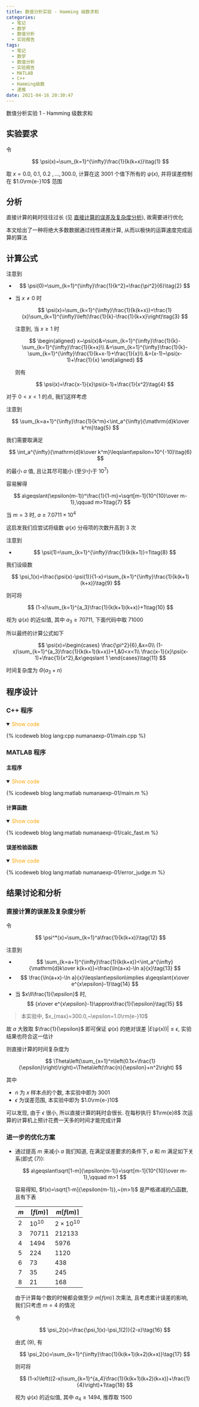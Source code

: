 ```yaml
---
title: 数值分析实验 - Hamming 级数求和
categories:
  - 笔记
  - 数学
  - 数值分析
  - 实验报告
tags:
  - 笔记
  - 数学
  - 数值分析
  - 实验报告
  - MATLAB
  - C++
  - Hamming级数
  - 递推
date: 2021-04-16 20:30:47
---
```


数值分析实验 1 - Hamming 级数求和

<!-- more -->

## 实验要求

令

$$
\psi(x)=\sum_{k=1}^{\infty}\frac{1}{k(k+x)}\tag{1}
$$

取 $x=0.0,~0.1,~0.2~,...,300.0$, 计算在这 $3001$ 个值下所有的 $\psi(x)$, 并将误差控制在 $1.0\rm{e-}10$ 范围

## 分析

直接计算的耗时往往过长 (见 <a href="#exp1-1">直接计算的误差及复杂度分析</a>), 故需要进行优化

本文给出了一种将绝大多数数据通过线性递推计算, 从而以极快的运算速度完成运算的算法

## 计算公式

注意到

- $$
  \psi(0)=\sum_{k=1}^{\infty}\frac{1}{k^2}=\frac{\pi^2}{6}\tag{2}
  $$
- 当 $x\ne0$ 时

  $$
  \psi(x)=\sum_{k=1}^{\infty}\frac{1}{k(k+x)}=\frac{1}{x}\sum_{k=1}^{\infty}\left(\frac{1}{k}-\frac{1}{k+x}\right)\tag{3}
  $$

  注意到, 当 $x\geqslant1$ 时

  $$
  \begin{aligned}
    x~\psi(x)&=\sum_{k=1}^{\infty}\frac{1}{k}-\sum_{k=1}^{\infty}\frac{1}{k+x}\\
    &=\sum_{k=1}^{\infty}\frac{1}{k}-\sum_{k=1}^{\infty}\frac{1}{k+x-1}+\frac{1}{x}\\
    &=(x-1)~\psi(x-1)+\frac{1}{x}
  \end{aligned}
  $$

  则有

  $$
  \psi(x)=\frac{x-1}{x}\psi(x-1)+\frac{1}{x^2}\tag{4}
  $$

对于 $0<x<1$ 的点, 我们这样考虑

注意到

$$
\sum_{k=a+1}^{\infty}\frac{1}{k^m}<\int_a^{\infty}{\mathrm{d}k\over k^m}\tag{5}
$$

我们需要取满足

$$
\int_a^{\infty}{\mathrm{d}k\over k^m}\leqslant\epsilon=10^{-10}\tag{6}
$$

的最小 $a$ 值, 且让其尽可能小 (至少小于 $10^7$)

容易解得

$$
a\geqslant(\epsilon(m-1))^\frac{1}{1-m}=\sqrt[m-1]{10^{10}\over m-1},\qquad m>1\tag{7}
$$

当 $m=3$ 时, $a\geqslant 7.0711\times10^4$

这启发我们应尝试将级数 $\psi(x)$ 分母项的次数升高到 $3$ 次

注意到

- $$
  \psi(1)=\sum_{k=1}^{\infty}\frac{1}{k(k+1)}=1\tag{8}
  $$

我们设级数

$$
\psi_1(x)=\frac{\psi(x)-\psi(1)}{1-x}=\sum_{k=1}^{\infty}\frac{1}{k(k+1)(k+x)}\tag{9}
$$

则可将

$$
(1-x)\sum_{k=1}^{a_3}\frac{1}{k(k+1)(k+x)}+1\tag{10}
$$

视为 $\psi(x)$ 的近似值, 其中 $a_3\geqslant 70711$, 下面代码中取 $71000$

所以最终的计算公式如下

$$
\psi(x)=\begin{cases}
  \frac{\pi^2}{6},&x=0\\
  (1-x)\sum_{k=1}^{a_3}\frac{1}{k(k+1)(k+x)}+1,&0<x<1\\
  \frac{x-1}{x}\psi(x-1)+\frac{1}{x^2},&x\geqslant 1
\end{cases}\tag{11}
$$

时间复杂度为 $\Theta(a_3+n)$

## 程序设计

### C++ 程序

<details open>
<summary><font color='orange'>Show code</font></summary>

{% icodeweb blog lang:cpp numanaexp-01/main.cpp %}

</details>

### MATLAB 程序

#### 主程序

<details open>
<summary><font color='orange'>Show code</font></summary>

{% icodeweb blog lang:matlab numanaexp-01/main.m %}

</details>

#### 计算函数

<details open>
<summary><font color='orange'>Show code</font></summary>

{% icodeweb blog lang:matlab numanaexp-01/calc_fast.m %}

</details>

#### 误差检验函数

<details open>
<summary><font color='orange'>Show code</font></summary>

{% icodeweb blog lang:matlab numanaexp-01/error_judge.m %}

</details>

## 结果讨论和分析

### <a id="exp1-1">直接计算的误差及复杂度分析</a>

令

$$
\psi^*(x)=\sum_{k=1}^a\frac{1}{k(k+x)}\tag{12}
$$

注意到

- $$
  \sum_{k=a+1}^{\infty}\frac{1}{k(k+x)}<\int_a^{\infty}{\mathrm{d}k\over k(k+x)}=\frac{\ln(a+x)-\ln a}{x}\tag{13}
  $$
- $$
  \frac{\ln(a+x)-\ln a}{x}\leqslant\epsilon\implies a\geqslant{x\over e^{x\epsilon}-1}\tag{14}
  $$
- 当 $x\ll\frac{1}{\epsilon}$ 时,
  $$
  {x\over e^{x\epsilon}-1}\approx\frac{1}{\epsilon}\tag{15}
  $$

> 本实验中, $x_{max}=300.0,~\epsilon=1.0\rm{e-}10$

故 $a$ 大致取 $\frac{1}{\epsilon}$ 即可保证 $\psi(x)$ 的绝对误差 $|E(\psi(x))|\leqslant\epsilon$, 实验结果也符合这一估计

则直接计算的时间复杂度为

$$
\Theta\left(\sum_{x=1}^n\left(0.1x+\frac{1}{\epsilon}\right)\right)=\Theta\left(\frac{n}{\epsilon}+n^2\right)
$$

其中

- $n$ 为 $x$ 样本点的个数, 本实验中即为 $3001$
- $\epsilon$ 为误差范围, 本实验中即为 $1.0\rm{e-}10$

可以发现, 由于 $\epsilon$ 很小, 所以直接计算的耗时会很长. 在每秒执行 $1\rm{e}8$ 次运算的计算机上预计花费一天多的时间才能完成计算

### 进一步的优化方案

- 通过提高 $m$ 来减小 $a$
  我们知道, 在满足误差要求的条件下, $a$ 和 $m$ 满足如下关系(即式 $(7)$):

  $$
  a\geqslant\sqrt[1-m]{\epsilon(m-1)}=\sqrt[m-1]{10^{10}\over m-1},\qquad m>1
  $$

  容易得知, $f(x)=\sqrt[1-m]{\epsilon(m-1)},~(m>1)$ 是严格递减的凸函数, 且有下表

  | $m$ | $\lceil f(m)\rceil$ | $m\lceil f(m)\rceil$ |
  | --- | ------------------- | -------------------- |
  | $2$ | $10^{10}$           | $2\times 10^{10}$    |
  | $3$ | $70711$             | $212133$             |
  | $4$ | $1494$              | $5976$               |
  | $5$ | $224$               | $1120$               |
  | $6$ | $73$                | $438$                |
  | $7$ | $35$                | $245$                |
  | $8$ | $21$                | $168$                |

  由于计算每个数的时候都会做至少 $m\lceil f(m)\rceil$ 次乘法, 且考虑累计误差的影响, 我们只考虑 $m=4$ 的情况

  令

  $$
  \psi_2(x)=\frac{\psi_1(x)-\psi_1(2)}{2-x}\tag{16}
  $$

  由式 $(9)$, 有

  $$
  \psi_2(x)=\sum_{k=1}^{\infty}\frac{1}{k(k+1)(k+2)(k+x)}\tag{17}
  $$

  则可将

  $$
  (1-x)\left((2-x)\sum_{k=1}^{a_4}\frac{1}{k(k+1)(k+2)(k+x)}+\frac{1}{4}\right)+1\tag{18}
  $$

  视为 $\psi(x)$ 的近似值, 其中 $a_4\geqslant 1494$, 推荐取 $1500$
